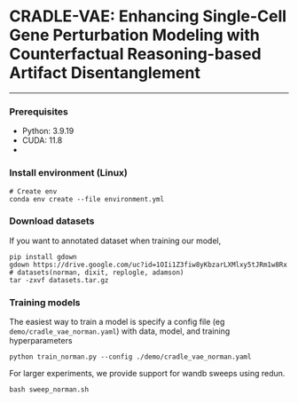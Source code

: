 # CRADLE-VAE: Enhancing Single-Cell Gene Perturbation Modeling with Counterfactual Reasoning-based Artifact Disentanglement
---
### Prerequisites
- Python: 3.9.19
- CUDA: 11.8
- 

### Install environment (Linux)
```
# Create env
conda env create --file environment.yml
```

### Download datasets
If you want to annotated dataset when training our model,
```
pip install gdown
gdown https://drive.google.com/uc?id=1OIi1Z3fiw8yKbzarLXMlxy5tJRm1w8Rx # datasets(norman, dixit, replogle, adamson)
tar -zxvf datasets.tar.gz
```
### Training models
The easiest way to train a model is specify a config file (eg `demo/cradle_vae_norman.yaml`) with data, model, and training hyperparameters
```
python train_norman.py --config ./demo/cradle_vae_norman.yaml
```
For larger experiments, we provide support for wandb sweeps using redun.
```
bash sweep_norman.sh
```
